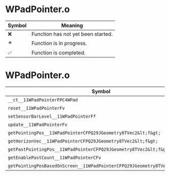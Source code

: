 # WPadPointer.o
| Symbol | Meaning 
| ------------- | ------------- 
| :x: | Function has not yet been started. 
| :eight_pointed_black_star: | Function is in progress. 
| :white_check_mark: | Function is completed. 


# WPadPointer.o
| Symbol | Decompiled? |
| ------------- | ------------- |
| `__ct__11WPadPointerFPC4WPad` | :x: |
| `reset__11WPadPointerFv` | :x: |
| `setSensorBarLevel__11WPadPointerFf` | :x: |
| `update__11WPadPointerFv` | :x: |
| `getPointingPos__11WPadPointerCFPQ29JGeometry8TVec2&lt;f&gt;` | :x: |
| `getHorizonVec__11WPadPointerCFPQ29JGeometry8TVec2&lt;f&gt;` | :x: |
| `getPastPointingPos__11WPadPointerCFPQ29JGeometry8TVec2&lt;f&gt;l` | :x: |
| `getEnablePastCount__11WPadPointerCFv` | :x: |
| `getPointingPosBasedOnScreen__11WPadPointerCFPQ29JGeometry8TVec2&lt;f&gt;` | :x: |
